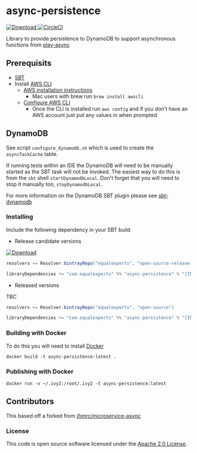 # async-persistence

[ ![Download](https://api.bintray.com/packages/equalexperts/open-source-release-candidates/async-persistence/images/download.svg) ](https://bintray.com/equalexperts/open-source-release-candidates/async-persistence/_latestVersion)
[![CircleCI](https://circleci.com/gh/EqualExperts/async-persistence.svg?style=svg)](https://circleci.com/gh/EqualExperts/async-persistence)

Library to provide persistence to DynamoDB to support asynchronous functions from [play-async](https://github.com/EqualExperts/play-async)

## Prerequisits

* [SBT](http://www.scala-sbt.org/)
* Install [AWS CLI](https://aws.amazon.com/cli/)
    * [AWS installation instructions](http://docs.aws.amazon.com/cli/latest/userguide/installing.html)
        * Mac users with brew run ```brew install awscli```
    * [Configure AWS CLI](http://docs.aws.amazon.com/cli/latest/userguide/cli-chap-getting-started.html)
        * Once the CLI is installed run `aws config` and if you don't have an AWS account just put any values in when prompted

## DynamoDB

See script `configure_dynamodb.sh` which is used to create the `asyncTaskCache` table.

If running tests within an IDE the DynamoDB will need to be manually started as the SBT task will not be invoked.
The easiest way to do this is from the `sbt` shell `startDynamodbLocal`. 
Don't forget that you will need to stop it manually too, `stopDynamodbLocal`.

For more information on the DynamoDB SBT plugin please see [sbt-dynamodb](https://github.com/localytics/sbt-dynamodb/blob/master/README.md)


### Installing

Include the following dependency in your SBT build

* Release candidate versions

[ ![Download](https://api.bintray.com/packages/equalexperts/open-source-release-candidates/async-persistence/images/download.svg) ](https://bintray.com/equalexperts/open-source-release-candidates/async-persistence/_latestVersion)

```scala
resolvers += Resolver.bintrayRepo("equalexperts", "open-source-release-candidates")

libraryDependencies += "com.equalexperts" %% "async-persistence" % "[INSERT-VERSION]"
```

* Released versions

TBC

```scala
resolvers += Resolver.bintrayRepo("equalexperts", "open-source")

libraryDependencies += "com.equalexperts" %% "async-persistence" % "[INSERT-VERSION]"
```

### Building with Docker

To do this you will need to install [Docker](https://www.docker.com/community-edition)

`docker build -t async-persistence:latest .`

### Publishing with Docker

`docker run -v ~/.ivy2:/root/.ivy2 -t async-persistence:latest`


## Contributors 

This based off a forked from [/hmrc/microservice-async](https://github.com/hmrc/microservice-async)


### License

This code is open source software licensed under the [Apache 2.0 License]("http://www.apache.org/licenses/LICENSE-2.0.html").
